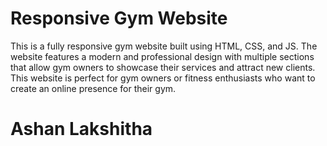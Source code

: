 # Responsive Gym Website
This is a fully responsive gym website built using HTML, CSS, and JS. The website features a modern and professional design with multiple sections that allow gym owners to showcase their services and attract new clients. This website is perfect for gym owners or fitness enthusiasts who want to create an online presence for their gym.


# Ashan Lakshitha

